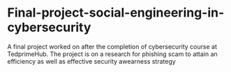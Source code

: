 # Final-project-social-engineering-in-cybersecurity
A final project worked on after the completion of cybersecurity course at TedprimeHub. The project is on a research for phishing scam to attain an efficiency as well as effective security awearness strategy 
